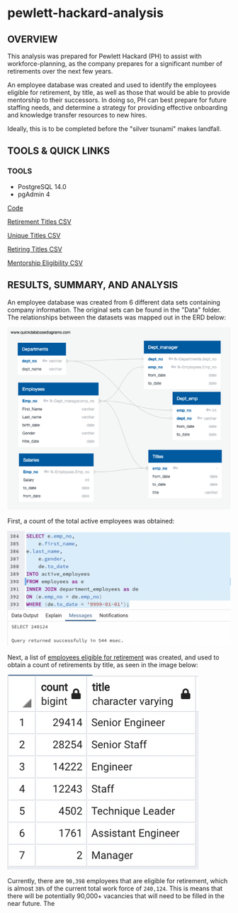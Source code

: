 # pewlett-hackard-analysis

## **OVERVIEW**

This analysis was prepared for Pewlett Hackard (PH) to assist with workforce-planning, as the company prepares for a significant number of retirements over the next few years. 

An employee database was created and used to identify the employees eligible for retirement, by title, as well as those that would be able to provide mentorship to their successors. In doing so, PH can best prepare for future staffing needs, and determine a strategy for providing effective onboarding and knowledge transfer resources to new hires. 

Ideally, this is to be completed before the "silver tsunami" makes landfall.

## **TOOLS & QUICK LINKS**

### **TOOLS**

* PostgreSQL 14.0
* pgAdmin 4

[Code](https://github.com/farwaali08/pewlett-hackard-analysis/blob/de0033873d1886e0d2991903844e8629c7ac9a34/Queries/Employee_Database_challenge.sql)

[Retirement Titles CSV](https://github.com/farwaali08/pewlett-hackard-analysis/blob/de0033873d1886e0d2991903844e8629c7ac9a34/Data/retirement_titles.csv)

[Unique Titles CSV](https://github.com/farwaali08/pewlett-hackard-analysis/blob/de0033873d1886e0d2991903844e8629c7ac9a34/Data/unique_titles.csv)

[Retiring Titles CSV](https://github.com/farwaali08/pewlett-hackard-analysis/blob/de0033873d1886e0d2991903844e8629c7ac9a34/Data/retiring_titles.csv)

[Mentorship Eligibility CSV](https://github.com/farwaali08/pewlett-hackard-analysis/blob/de0033873d1886e0d2991903844e8629c7ac9a34/Data/mentorship_eligibility.csv)

## **RESULTS, SUMMARY, AND ANALYSIS**

An employee database was created from 6 different data sets containing company information. The original sets can be found in the "Data" folder. The relationships between the datasets was mapped out in the ERD below:

![alt_text](https://github.com/farwaali08/pewlett-hackard-analysis/blob/22efad72b66ab7eca1206ba7027cf513c3161df3/EmployeeDB.png)



First, a count of the total active employees was obtained:

![alt_text](https://github.com/farwaali08/pewlett-hackard-analysis/blob/01dd05b074246b275e43cc4021e957c518d879c9/current_employees.png)


Next, a list of [employees eligible for retirement](https://github.com/farwaali08/pewlett-hackard-analysis/blob/22efad72b66ab7eca1206ba7027cf513c3161df3/Data/unique_titles.csv) was created, and used to obtain a count of retirements by title, as seen in the image below:

![alt_text](https://github.com/farwaali08/pewlett-hackard-analysis/blob/22efad72b66ab7eca1206ba7027cf513c3161df3/Data/retiring_titles.png)

Currently, there are `90,398` employees that are eligible for retirement, which is almost `38%` of the current total work force of `240,124`. This is means that there will be potentially 90,000+ vacancies that will need to be filled in the near future. The

